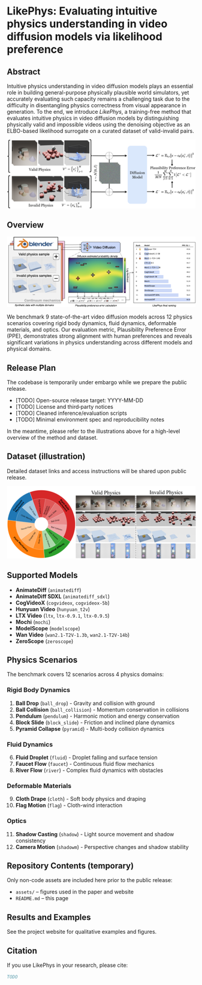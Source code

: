 # LikePhys: Evaluating intuitive physics understanding in video diffusion models via likelihood preference

## Abstract

Intuitive physics understanding in video diffusion models plays an essential role in building general-purpose physically plausible world simulators, yet accurately evaluating such capacity remains a challenging task due to the difficulty in disentangling physics correctness from visual appearance in generation. To the end, we introduce *LikePhys*, a training-free method that evaluates intuitive physics in video diffusion models by distinguishing physically valid and impossible videos using the denoising objective as an ELBO-based likelihood surrogate on a curated dataset of valid-invalid pairs.

![LikePhys Method Overview](assets/method.png)

## Overview

![LikePhys Results Overview](assets/teaser.png)

We benchmark 9 state-of-the-art video diffusion models across 12 physics scenarios covering rigid body dynamics, fluid dynamics, deformable materials, and optics. Our evaluation metric, Plausibility Preference Error (PPE), demonstrates strong alignment with human preferences and reveals significant variations in physics understanding across different models and physical domains.

## Release Plan

The codebase is temporarily under embargo while we prepare the public release.

- [TODO] Open-source release target: YYYY-MM-DD
- [TODO] License and third‑party notices
- [TODO] Cleaned inference/evaluation scripts
- [TODO] Minimal environment spec and reproducibility notes

In the meantime, please refer to the illustrations above for a high-level
overview of the method and dataset.

<!-- Sample scripts intentionally omitted until public release -->

## Dataset (illustration)

Detailed dataset links and access instructions will be shared upon public release.

![LikePhys Dataset Overview](assets/dataset.png)

## Supported Models

- **AnimateDiff** (`animatediff`)
- **AnimateDiff SDXL** (`animatediff_sdxl`)
- **CogVideoX** (`cogvideox`, `cogvideox-5b`)
- **Hunyuan Video** (`hunyuan_t2v`)
- **LTX Video** (`ltx`, `ltx-0.9.1`, `ltx-0.9.5`)
- **Mochi** (`mochi`)
- **ModelScope** (`modelscope`)
- **Wan Video** (`wan2.1-T2V-1.3b`, `wan2.1-T2V-14b`)
- **ZeroScope** (`zeroscope`)

## Physics Scenarios

The benchmark covers 12 scenarios across 4 physics domains:

### Rigid Body Dynamics
1. **Ball Drop** (`ball_drop`) - Gravity and collision with ground
2. **Ball Collision** (`ball_collision`) - Momentum conservation in collisions
3. **Pendulum** (`pendulum`) - Harmonic motion and energy conservation
4. **Block Slide** (`block_slide`) - Friction and inclined plane dynamics
5. **Pyramid Collapse** (`pyramid`) - Multi-body collision dynamics

### Fluid Dynamics
6. **Fluid Droplet** (`fluid`) - Droplet falling and surface tension
7. **Faucet Flow** (`faucet`) - Continuous fluid flow mechanics
8. **River Flow** (`river`) - Complex fluid dynamics with obstacles

### Deformable Materials
9. **Cloth Drape** (`cloth`) - Soft body physics and draping
10. **Flag Motion** (`flag`) - Cloth-wind interaction

### Optics
11. **Shadow Casting** (`shadow`) - Light source movement and shadow consistency
12. **Camera Motion** (`shadowm`) - Perspective changes and shadow stability

## Repository Contents (temporary)

Only non-code assets are included here prior to the public release:

- `assets/` – figures used in the paper and website
- `README.md` – this page

## Results and Examples

See the project website for qualitative examples and figures.


## Citation

If you use LikePhys in your research, please cite:

```bibtex
TODO
```




